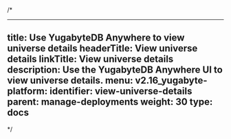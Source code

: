 /*

---
title: Use YugabyteDB Anywhere to view universe details
headerTitle: View universe details
linkTitle: View universe details
description: Use the YugabyteDB Anywhere UI to view universe details.
menu:
  v2.16_yugabyte-platform:
    identifier: view-universe-details
    parent: manage-deployments
    weight: 30
type: docs
---

*/
